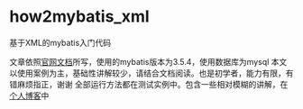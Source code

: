 # how2mybatis_xml
基于XML的mybatis入门代码

文章依照[官网文档](https://mybatis.org/mybatis-3/index.html)所写，使用的mybatis版本为3.5.4，使用数据库为mysql
本文以使用案例为主，基础性讲解较少，请结合文档阅读。也是初学者，能力有限，有错麻烦指正，谢谢
全部运行方法都在测试实例中。包含一些相对模糊的讲解，在[个人博客](https://blog.csdn.net/dominic_z/article/details/105333785)中
